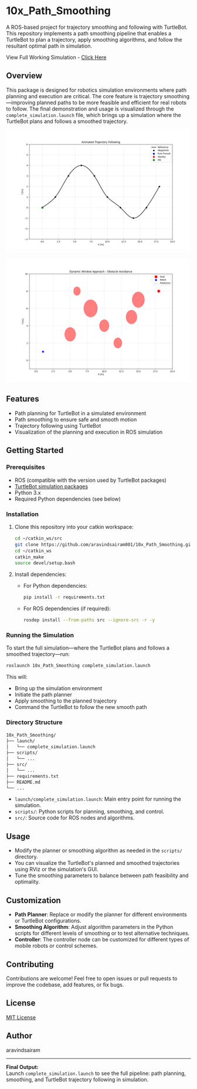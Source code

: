 # 10x_Path_Smoothing

A ROS-based project for trajectory smoothing and following with TurtleBot. This repository implements a path smoothing pipeline that enables a TurtleBot to plan a trajectory, apply smoothing algorithms, and follow the resultant optimal path in simulation. 

View Full Working Simulation - [Click Here](https://drive.google.com/file/d/1LspiAaazAiD-Kn80T5TisoxVWLdXRBXj/view)

## Overview

This package is designed for robotics simulation environments where path planning and execution are critical. The core feature is trajectory smoothing—improving planned paths to be more feasible and efficient for real robots to follow. The final demonstration and usage is visualized through the `complete_simulation.launch` file, which brings up a simulation where the TurtleBot plans and follows a smoothed trajectory.

![Path Smoothing](trajectory_following_animation.gif)

![Obstacle_Avoidance](obstacle_avoidance_animation.gif)

## Features

- Path planning for TurtleBot in a simulated environment
- Path smoothing to ensure safe and smooth motion
- Trajectory following using TurtleBot
- Visualization of the planning and execution in ROS simulation

## Getting Started

### Prerequisites

- ROS (compatible with the version used by TurtleBot packages)
- [TurtleBot simulation packages](http://wiki.ros.org/turtlebot_gazebo)
- Python 3.x
- Required Python dependencies (see below)

### Installation

1. Clone this repository into your catkin workspace:
    ```bash
    cd ~/catkin_ws/src
    git clone https://github.com/aravindsairam001/10x_Path_Smoothing.git
    cd ~/catkin_ws
    catkin_make
    source devel/setup.bash
    ```

2. Install dependencies:
    - For Python dependencies:
      ```bash
      pip install -r requirements.txt
      ```
    - For ROS dependencies (if required):
      ```bash
      rosdep install --from-paths src --ignore-src -r -y
      ```

### Running the Simulation

To start the full simulation—where the TurtleBot plans and follows a smoothed trajectory—run:

```bash
roslaunch 10x_Path_Smoothing complete_simulation.launch
```

This will:
- Bring up the simulation environment
- Initiate the path planner
- Apply smoothing to the planned trajectory
- Command the TurtleBot to follow the new smooth path

### Directory Structure

```
10x_Path_Smoothing/
├── launch/
│   └── complete_simulation.launch
├── scripts/
│   └── ...
├── src/
│   └── ...
├── requirements.txt
├── README.md
└── ...
```

- `launch/complete_simulation.launch`: Main entry point for running the simulation.
- `scripts/`: Python scripts for planning, smoothing, and control.
- `src/`: Source code for ROS nodes and algorithms.

## Usage

- Modify the planner or smoothing algorithm as needed in the `scripts/` directory.
- You can visualize the TurtleBot's planned and smoothed trajectories using RViz or the simulation's GUI.
- Tune the smoothing parameters to balance between path feasibility and optimality.

## Customization

- **Path Planner**: Replace or modify the planner for different environments or TurtleBot configurations.
- **Smoothing Algorithm**: Adjust algorithm parameters in the Python scripts for different levels of smoothing or to test alternative techniques.
- **Controller**: The controller node can be customized for different types of mobile robots or control schemes.

## Contributing

Contributions are welcome! Feel free to open issues or pull requests to improve the codebase, add features, or fix bugs.

## License

[MIT License](LICENSE)

## Author

aravindsairam

---

**Final Output:**  
Launch `complete_simulation.launch` to see the full pipeline: path planning, smoothing, and TurtleBot trajectory following in simulation.

